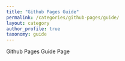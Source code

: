 ```yaml
---
title: "Github Pages Guide"
permalink: /categories/github-pages/guide/
layout: category
author_profile: true
taxonomy: guide
---
```


Github Pages Guide Page
